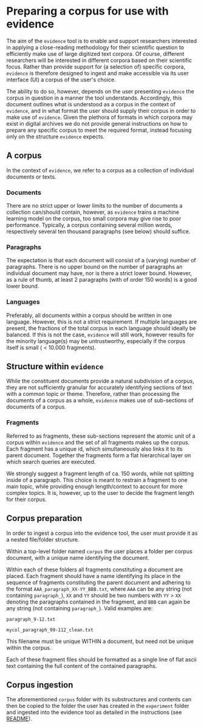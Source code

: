# Preparing a corpus for use with evidence

The aim of the `evidence` tool is to enable and support researchers interested in
applying a close-reading methodology for their scientific question to efficiently
make use of large digitized text corpora. Of course, different researchers will
be interested in different corpora based on their scientific focus. Rather than
provide support for (a selection of) specific corpora, `evidence` is therefore designed
to ingest and make accessible via its user interface (UI) a corpus of the user's choice.

The ability to do so, however, depends on the user presenting `evidence` the corpus in
question in a manner the tool understands. Accordingly, this document outlines what is
understood as a corpus in the context of `evidence`, and in what format the user should
supply their corpus in order to make use of `evidence`. Given the plethora of formats in
which corpora may exist in digital archives we do not provide general instructions on
how to prepare any specific corpus to meet the required format, instead focusing only on
the structure `evidence` expects.

## A corpus

In the context of `evidence`, we refer to a corpus as a collection of individual documents
or texts.

### Documents
There are no strict upper or lower limits to the number of documents a collection
can/should contain, however, as `evidence` trains a machine learning model on the corpus,
too small corpora may give rise to poor performance. Typically, a corpus containing several
million words, respectively several ten thousand paragraphs (see below) should suffice.

### Paragraphs
The expectation is that each document will consist of a (varying) number of paragraphs.
There is no upper bound on the number of paragraphs an individual document may have, nor is there
a strict lower bound. However, as a rule of thumb, at least 2 paragraphs (with of order 150 words) is
a good lower bound.

### Languages
Preferably, all documents within a corpus should be written in one language. However, this is
not a strict requirement. If multiple languages are present, the fractions of the total corpus in
each language should ideally be balanced. If this is not the case, `evidence` will still work,
however results for the minority language(s) may be untrustworthy, especially if the corpus itself
is small ( < 10.000 fragments).

## Structure within `evidence`

While the constituent documents provide a natural subdivision of a corpus, they are not sufficiently
granular for accurately identifying sections of text with a common topic or theme. Therefore, rather
than processing the documents of a corpus as a whole, `evidence` makes use of sub-sections of
documents of a corpus.

### Fragments
Referred to as fragments, these sub-sections represent the atomic unit of a corpus within `evidence` and
the set of all fragments makes up the corpus. Each fragment has a unique id, which simultaneously also links it to its parent document. Together the fragments form a flat hierarchical layer on which search queries are executed.

We strongly suggest a fragment length of ca. 150 words, while not splitting inside of a paragraph. This choice
is meant to restrain a fragment to one main topic, while providing enough length/context to account for more
complex topics. It is, however, up to the user to decide the fragment length for their corpus.


## Corpus preparation

In order to ingest a corpus into the evidence tool, the user must provide it as a nested file/folder structure.

Within a top-level folder named `corpus` the user places a folder per corpus document, with a unique name
identifying the document.

Within each of these folders all fragments constituting a document are placed. Each
fragment should have a name identifying its place in the sequence of fragments constituting the parent document
and adhering to the format `AAA_paragraph_XX-YY_BBB.txt`, where
`AAA` can be any string (not containing `paragraph_`), `XX` and `YY` should be two numbers
with `YY` > `XX` denoting the paragraphs contained in the fragment, and `BBB` can again be any string
(not containing `paragraph_`). Valid examples are:

`paragraph_9-12.txt`

`mycol_paragraph_99-112_clean.txt`

This filename must be unique WITHIN a document, but need not be unique within the corpus.

Each of these fragment files should be formatted as a single line of flat ascii text
containing the full content of the contained paragraphs.

## Corpus ingestion
The aforementioned `corpus` folder with its substructures and contents can then be copied to the folder the
user has created in the `experiment` folder and ingested into the evidence tool as detailed in the instructions
(see [README](../README.md)).
